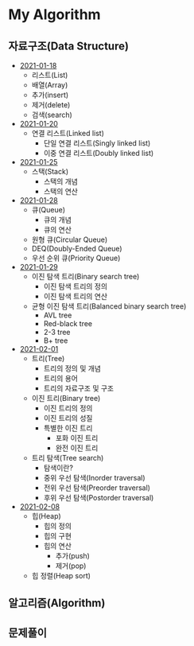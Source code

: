 # My Algorithm

## 자료구조(Data Structure)
+ [2021-01-18](https://github.com/LAH1203/My_Algorithm/blob/main/list%2C%20array%2C%20insert%2C%20delete%2C%20search.md)
  + 리스트(List)
  + 배열(Array)
  + 추가(insert)
  + 제거(delete)
  + 검색(search)
+ [2021-01-20](https://github.com/LAH1203/My_Algorithm/blob/main/linkedList.md)
  + 연결 리스트(Linked list)
    + 단일 연결 리스트(Singly linked list)
    + 이중 연결 리스트(Doubly linked list)
+ [2021-01-25](https://github.com/LAH1203/My_Algorithm/blob/main/stack.md)
  + 스택(Stack)
    + 스택의 개념
    + 스택의 연산
+ [2021-01-28](https://github.com/LAH1203/My_Algorithm/blob/main/queue.md)
  + 큐(Queue)
    + 큐의 개념
    + 큐의 연산
  + 원형 큐(Circular Queue)
  + DEQ(Doubly-Ended Queue)
  + 우선 순위 큐(Priority Queue)
+ [2021-01-29](https://github.com/LAH1203/My_Algorithm/blob/main/binary_search_tree.md)
  + 이진 탐색 트리(Binary search tree)
    + 이진 탐색 트리의 정의
    + 이진 탐색 트리의 연산
  + 균형 이진 탐색 트리(Balanced binary search tree)
    + AVL tree
    + Red-black tree
    + 2-3 tree
    + B+ tree
+ [2021-02-01](https://github.com/LAH1203/My_Algorithm/blob/main/tree%26binary%20tree.md)
  + 트리(Tree)
    + 트리의 정의 및 개념
    + 트리의 용어
    + 트리의 자료구조 및 구조
  + 이진 트리(Binary tree)
    + 이진 트리의 정의
    + 이진 트리의 성질
    + 특별한 이진 트리
      + 포화 이진 트리
      + 완전 이진 트리
  + 트리 탐색(Tree search)
    + 탐색이란?
    + 중위 우선 탐색(Inorder traversal)
    + 전위 우선 탐색(Preorder traversal)
    + 후위 우선 탐색(Postorder traversal)
+ [2021-02-08](https://github.com/LAH1203/My_Algorithm/blob/main/heap.md)
  + 힙(Heap)
    + 힙의 정의
    + 힙의 구현
    + 힙의 연산
      + 추가(push)
      + 제거(pop)
  + 힙 정렬(Heap sort)


## 알고리즘(Algorithm)

## 문제풀이
